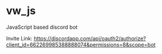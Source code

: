 # vw_js

JavaScript based discord bot

Invite Link: https://discordapp.com/api/oauth2/authorize?client_id=662269985388888074&permissions=8&scope=bot
